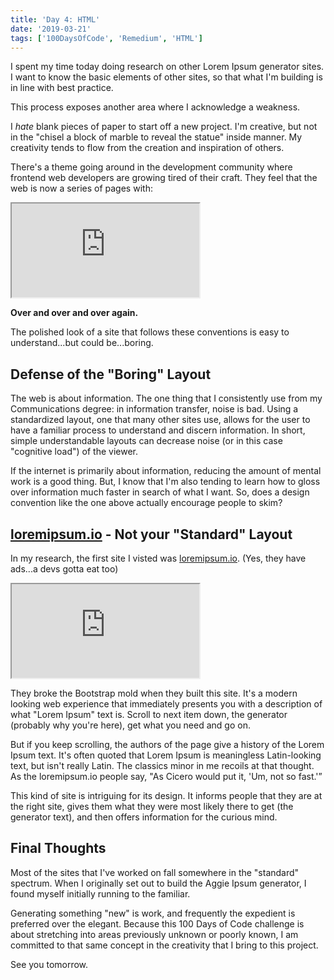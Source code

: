 ```yaml
---
title: 'Day 4: HTML'
date: '2019-03-21'
tags: ['100DaysOfCode', 'Remedium', 'HTML']
---
```


I spent my time today doing research on other Lorem Ipsum generator sites. I want to know the basic elements of other sites, so that what I'm building is in line with best practice.

This process exposes another area where I acknowledge a weakness. 

I *hate* blank pieces of paper to start off a new project. I'm creative, but not in the "chisel a block of marble to reveal the statue" inside manner. My creativity tends to flow from the creation and inspiration of others.

There's a theme going around in the development community where frontend web developers are growing tired of their craft. They feel that the web is now a series of pages with:

<iframe src="https://v4-alpha.getbootstrap.com/examples/jumbotron/"></iframe>

**Over and over and over again.**

The polished look of a site that follows these conventions is easy to understand...but could be...boring.

## Defense of the "Boring" Layout
<p>The web is about information. The one thing that I consistently use from my Communications degree: in information transfer, noise is bad. Using a standardized layout, one that many other sites use, allows for the user to have a familiar process to understand and discern information.  In short, simple understandable layouts can decrease noise (or in this case "cognitive load") of the viewer.</p>

<p>If the internet is primarily about information, reducing the amount of mental work is a good thing. But, I know that I'm also tending to learn how to gloss over information much faster in search of what I want. So, does a design convention like the one above actually encourage people to skim?</p>

## <a href="https://loremipsum.io">loremipsum.io</a> - Not your "Standard" Layout
In my research, the first site I visted was <a href="https://loremipsum.io">loremipsum.io</a>. (Yes, they have ads...a devs gotta eat too)

<iframe src="https://loremipsum.io"></iframe>

They broke the Bootstrap mold when they built this site. It's a modern looking web experience that immediately presents you with a description of what "Lorem Ipsum" text is. Scroll to next item down, the generator (probably why you're here), get what you need and go on.

But if you keep scrolling, the authors of the page give a history of the Lorem Ipsum text. It's often quoted that Lorem Ipsum is meaningless Latin-looking text, but isn't really Latin. The classics minor in me recoils at that thought. As the loremipsum.io people say, "As Cicero would put it, 'Um, not so fast.'”

This kind of site is intriguing for its design. It informs people that they are at the right site, gives them what they were most likely there to get (the generator text), and then offers information for the curious mind.

## Final Thoughts
<p>Most of the sites that I've worked on fall somewhere in the "standard" spectrum. When I originally set out to build the Aggie Ipsum generator, I found myself initially running to the familiar.</p>

<p>Generating something "new" is work, and frequently the expedient is preferred over the elegant. Because this 100 Days of Code challenge is about stretching into areas previously unknown or poorly known, I am committed to that same concept in the creativity that I bring to this project.</p>

See you tomorrow.